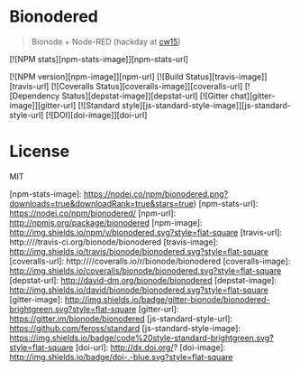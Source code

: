 # Bionodered
> Bionode + Node-RED (hackday at [cw15](http://software.ac.uk/cw15))

[![NPM stats][npm-stats-image]][npm-stats-url]

[![NPM version][npm-image]][npm-url]
[![Build Status][travis-image]][travis-url]
[![Coveralls Status][coveralls-image]][coveralls-url]
[![Dependency Status][depstat-image]][depstat-url]
[![Gitter chat][gitter-image]][gitter-url]
[![Standard style][js-standard-style-image]][js-standard-style-url]
[![DOI][doi-image]][doi-url]


# License
MIT

[npm-stats-image]: https://nodei.co/npm/bionodered.png?downloads=true&downloadRank=true&stars=true)
[npm-stats-url]: https://nodei.co/npm/bionodered/
[npm-url]: http://npmjs.org/package/bionodered
[npm-image]: http://img.shields.io/npm/v/bionodered.svg?style=flat-square
[travis-url]: http:////travis-ci.org/bionode/bionodered
[travis-image]: http://img.shields.io/travis/bionode/bionodered.svg?style=flat-square
[coveralls-url]: http:////coveralls.io/r/bionode/bionodered
[coveralls-image]: http://img.shields.io/coveralls/bionode/bionodered.svg?style=flat-square
[depstat-url]: http://david-dm.org/bionode/bionodered
[depstat-image]: http://img.shields.io/david/bionode/bionodered.svg?style=flat-square
[gitter-image]: http://img.shields.io/badge/gitter-bionode/bionodered-brightgreen.svg?style=flat-square
[gitter-url]: https://gitter.im/bionode/bionodered
[js-standard-style-url]: https://github.com/feross/standard
[js-standard-style-image]: https://img.shields.io/badge/code%20style-standard-brightgreen.svg?style=flat-square
[doi-url]: http://dx.doi.org/?
[doi-image]: http://img.shields.io/badge/doi-.-blue.svg?style=flat-square

